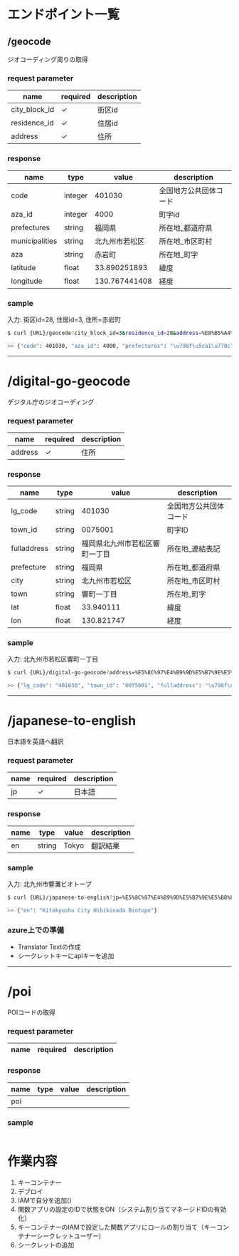 # エンドポイント一覧

## /geocode
ジオコーディング周りの取得
### request parameter
| name | required | description |
| -- | -- |  -- |
| city_block_id | ✓ | 街区id |
| residence_id | ✓ | 住居id |
| address |  ✓ | 住所 |

### response
| name | type | value | description |
| -- | -- | -- | -- |
| code | integer | 401030 | 全国地方公共団体コード |
| aza_id | integer | 4000 | 町字id | 
| prefectures | string | 福岡県 | 所在地_都道府県 |
| municipalities | string | 北九州市若松区 | 所在地_市区町村 |
| aza | string | 赤岩町 | 所在地_町字 |
| latitude | float | 33.890251893 | 緯度 |
| longitude | float | 130.767441408 | 経度 |

### sample
入力: 街区id=28, 住居id=3, 住所=赤岩町
```bash
$ curl {URL}/geocode?city_block_id=3&residence_id=28&address=%E8%B5%A4%E5%B2%A9%E7%94%BA

>> {"code": 401030, "aza_id": 4000, "prefectures": "\u798f\u5ca1\u770c", "municipalities": "\u5317\u4e5d\u5dde\u5e02\u82e5\u677e\u533a", "aza": "\u8d64\u5ca9\u753a", "latitude": 33.890251893, "longitude": 130.767441408}
```

-----

# /digital-go-geocode
デジタル庁のジオコーディング

### request parameter
| name | required | description |
| -- | -- |  -- |
| address | ✓ | 住所 |

### response
| name | type | value | description |
| -- | -- | -- | -- |
| lg_code | string | 401030 | 全国地方公共団体コード |
| town_id | string | 0075001 | 町字ID |
| fulladdress | string | 福岡県北九州市若松区響町一丁目 | 所在地_連結表記 |
| prefecture | string | 福岡県 | 所在地_都道府県 |
| city | string | 北九州市若松区 | 所在地_市区町村 |
| town | string | 響町一丁目 | 所在地_町字 |
| lat | float | 33.940111 | 緯度 |
| lon | float | 130.821747 | 経度 |


### sample
入力: 北九州市若松区響町一丁目
```bash
$ curl {URL}/digital-go-geocode?address=%E5%8C%97%E4%B9%9D%E5%B7%9E%E5%B8%82%E8%8B%A5%E6%9D%BE%E5%8C%BA%E9%9F%BF%E7%94%BA%E4%B8%80%E4%B8%81%E7%9B%AE

>> {"lg_code": "401030", "town_id": "0075001", "fulladdress": "\u798f\u5ca1\u770c\u5317\u4e5d\u5dde\u5e02\u82e5\u677e\u533a\u97ff\u753a\u4e00\u4e01\u76ee", "prefecture": "\u798f\u5ca1\u770c", "city": "\u5317\u4e5d\u5dde\u5e02\u82e5\u677e\u533a", "town": "\u97ff\u753a\u4e00\u4e01\u76ee", "lat": 33.940111, "lon": 130.821747}
```

----- 

# /japanese-to-english 
日本語を英語へ翻訳
### request parameter
| name | required | description |
| -- | -- |  -- |
| jp | ✓ | 日本語 |

### response
| name | type | value | description |
| -- | -- | -- | -- |
| en | string | Tokyo | 翻訳結果 |

### sample
入力: 北九州市響灘ビオトープ
```bash
$ curl {URL}/japanese-to-english?jp=%E5%8C%97%E4%B9%9D%E5%B7%9E%E5%B8%82%E9%9F%BF%E7%81%98%E3%83%93%E3%82%AA%E3%83%88%E3%83%BC%E3%83%97

>> {"en": "Kitakyushu City Hibikinada Biotope"}
```

### azure上での準備
- Translator Textの作成
- シークレットキーにapiキーを追加


----- 

# /poi
POIコードの取得
### request parameter
| name | required | description |
| -- | -- |  -- |

### response
| name | type | value | description |
| -- | -- | -- | -- |
| poi | | | | 

### sample
```bash
```

# 作業内容

1. キーコンテナー
2. デプロイ
3. IAMで自分を追加()
4. 関数アプリの設定のIDで状態をON（システム割り当てマネージドIDの有効化）
5. キーコンテナーのIAMで設定した関数アプリにロールの割り当て（キーコンテナーシークレットユーザー)
6. シークレットの追加


